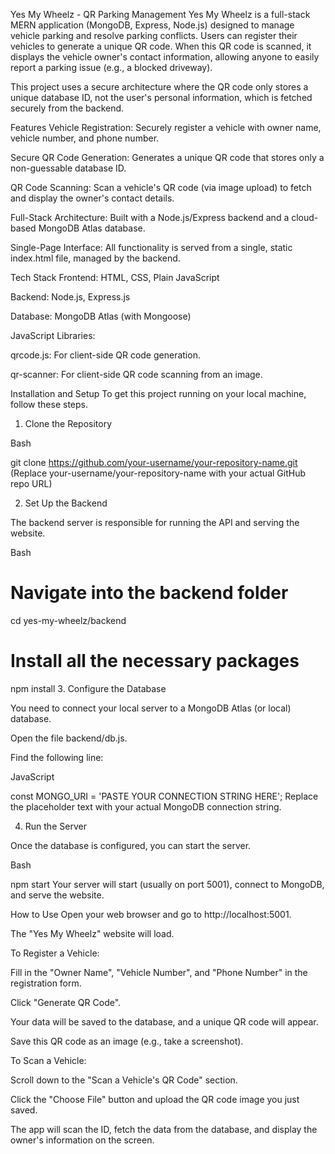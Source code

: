 Yes My Wheelz - QR Parking Management
Yes My Wheelz is a full-stack MERN application (MongoDB, Express, Node.js) designed to manage vehicle parking and resolve parking conflicts. Users can register their vehicles to generate a unique QR code. When this QR code is scanned, it displays the vehicle owner's contact information, allowing anyone to easily report a parking issue (e.g., a blocked driveway).

This project uses a secure architecture where the QR code only stores a unique database ID, not the user's personal information, which is fetched securely from the backend.

Features
Vehicle Registration: Securely register a vehicle with owner name, vehicle number, and phone number.

Secure QR Code Generation: Generates a unique QR code that stores only a non-guessable database ID.

QR Code Scanning: Scan a vehicle's QR code (via image upload) to fetch and display the owner's contact details.

Full-Stack Architecture: Built with a Node.js/Express backend and a cloud-based MongoDB Atlas database.

Single-Page Interface: All functionality is served from a single, static index.html file, managed by the backend.

Tech Stack
Frontend: HTML, CSS, Plain JavaScript

Backend: Node.js, Express.js

Database: MongoDB Atlas (with Mongoose)

JavaScript Libraries:

qrcode.js: For client-side QR code generation.

qr-scanner: For client-side QR code scanning from an image.

Installation and Setup
To get this project running on your local machine, follow these steps.

1. Clone the Repository

Bash

git clone https://github.com/your-username/your-repository-name.git
(Replace your-username/your-repository-name with your actual GitHub repo URL)

2. Set Up the Backend

The backend server is responsible for running the API and serving the website.

Bash

# Navigate into the backend folder
cd yes-my-wheelz/backend

# Install all the necessary packages
npm install
3. Configure the Database

You need to connect your local server to a MongoDB Atlas (or local) database.

Open the file backend/db.js.

Find the following line:

JavaScript

const MONGO_URI = 'PASTE YOUR CONNECTION STRING HERE';
Replace the placeholder text with your actual MongoDB connection string.

4. Run the Server

Once the database is configured, you can start the server.

Bash

npm start
Your server will start (usually on port 5001), connect to MongoDB, and serve the website.

How to Use
Open your web browser and go to http://localhost:5001.

The "Yes My Wheelz" website will load.

To Register a Vehicle:

Fill in the "Owner Name", "Vehicle Number", and "Phone Number" in the registration form.

Click "Generate QR Code".

Your data will be saved to the database, and a unique QR code will appear.

Save this QR code as an image (e.g., take a screenshot).

To Scan a Vehicle:

Scroll down to the "Scan a Vehicle's QR Code" section.

Click the "Choose File" button and upload the QR code image you just saved.

The app will scan the ID, fetch the data from the database, and display the owner's information on the screen.
